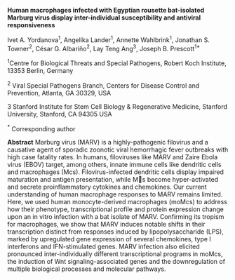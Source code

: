 **Human macrophages infected with Egyptian rousette bat-isolated Marburg virus display inter-individual susceptibility and antiviral responsiveness**

Ivet A. Yordanova<sup>1</sup>, Angelika Lander<sup>1</sup>, Annette Wahlbrink<sup>1</sup>, Jonathan S. Towner<sup>2</sup>, César G. Albariño<sup>2</sup>, Lay Teng Ang<sup>3</sup>, Joseph B. Prescott<sup>1*</sup>

<sup>1</sup>Centre for Biological Threats and Special Pathogens, Robert Koch Institute, 13353 Berlin, Germany

<sup>2</sup> Viral Special Pathogens Branch, Centers for Disease Control and Prevention, Atlanta, GA 30329, USA

<sup></sup>3<sup></sup> Stanford Institute for Stem Cell Biology & Regenerative Medicine, Stanford University, Stanford, CA 94305 USA

<sup>*</sup> Corresponding author


**Abstract**
Marburg virus (MARV) is a highly-pathogenic filovirus and a causative agent of sporadic zoonotic viral hemorrhagic fever outbreaks with high case fatality rates. In humans, filoviruses like MARV and Zaire Ebola virus (EBOV) target, among others, innate immune cells like dendritic cells and macrophages (Mcs). Filovirus-infected dendritic cells display impaired maturation and antigen presentation, while Ms become hyper-activated and secrete proinflammatory cytokines and chemokines. Our current understanding of human macrophage responses to MARV remains limited. Here, we used human monocyte-derived macrophages (moMcs) to address how their phenotype, transcriptional profile and protein expression change upon an in vitro infection with a bat isolate of MARV. Confirming its tropism for macrophages, we show that MARV induces notable shifts in their transcription distinct from responses induced by lipopolysaccharide (LPS), marked by upregulated gene expression of several chemokines, type I interferons and IFN-stimulated genes. MARV infection also elicited pronounced inter-individually different transcriptional programs in moMcs, the induction of Wnt signaling-associated genes and the downregulation of multiple biological processes and molecular pathways.

